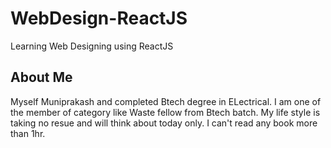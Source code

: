 # WebDesign-ReactJS
Learning Web Designing using ReactJS

## About Me
Myself Muniprakash and completed Btech degree in ELectrical. I am one of the member of category like Waste fellow from  Btech batch. My life style is taking no resue and will think about today only. I can't read any book more than 1hr. 
